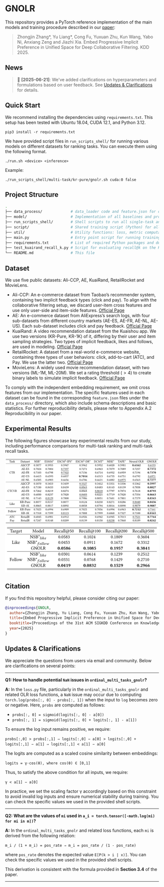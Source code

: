 # GNOLR

This repository provides a PyTorch reference implementation of the main models and training procedure described in our [paper](https://arxiv.org/abs/2505.20900v2):

> Zhongjin Zhang*, Yu Liang*, Cong Fu, Yuxuan Zhu, Kun Wang, Yabo Ni, Anxiang Zeng and Jiazhi Xia. Embed Progressive Implicit Preference in Unified Space for Deep Collaborative Filtering. KDD 2025.

## News

> 📢 **[2025-06-21]**: We've added clarifications on hyperparameters and formulations based on user feedback. See [Updates & Clarifications](#updates--clarifications) for details.

## Quick Start

We recommend installing the dependencies using `requirements.txt`. This setup has been tested with Ubuntu 18.04, CUDA 12.1, and Python 3.12.
```shell
pip3 install -r requirements.txt
```

We have provided script files in `run_scripts_shell/` for running various models on different datasets for ranking tasks. You can execute them using the following format.
```shell
./run.sh <device> <inference>
```
Example:
```shell
./run_scripts_shell/multi-task/kr-pure/gnolr.sh cuda:0 false
```

## Project Structure

```bash
.
├── data_process/             # data_loader code and feature.json for data statistics and schema
├── model/                    # Implementation of all baselines and proposed models
├── run_scripts_shell/        # Shell scripts to run all single-task and multi-task experiments
├── script/                   # Shared training script (Python) for all models
├── util/                     # Utility functions: loss, metric computation, general utils
├── main.py                   # Entry point script for running training and evaluation
├── requirements.txt          # List of required Python packages and dependencies
├── test_kuairand_recall_k.py # Script for evaluating recall@k on the KuaiRand dataset
└── README.md                 # This file
```

## Dataset

We use five public datasets: Ali-CCP, AE, KuaiRand, RetailRocket and MovieLens.

* Ali-CCP: An e-commerce dataset from Taobao’s recommender system, containing two implicit feedback types (click and pay). To align with the collaborative filtering setup, we discard user-item cross features and use only user-side and item-side features. [Official Page](https://tianchi.aliyun.com/dataset/408)
* AE: An e-commerce dataset from AliExpress’s search logs, with four sub-datasets from different country markets (AE-ES, AE-FR, AE-NL, AE-US). Each sub-dataset includes click and pay feedback. [Official Page](https://tianchi.aliyun.com/dataset/74690)
* KuaiRand: A video recommendation dataset from the Kuaishou app. We use two versions (KR-Pure, KR-1K) of it, differing by their user and item sampling strategies. Two types of implicit feedback, likes and follows, are used in modeling. [Official Page](https://kuairand.com/)
* RetailRocket: A dataset from a real-world e-commerce website, containing three types of user behaviors: click, add-to-cart (ATC), and Pay. We use the latter two. [Official Page](https://www.kaggle.com/datasets/retailrocket/ecommerce-dataset)
* MovieLens: A widely used movie recommendation dataset, with two versions (ML-1M, ML-20M). We set a rating threshold ($> 4$) to create binary labels to simulate implicit feedback. [Official Page](https://grouplens.org/datasets/movielens/)

To comply with the independent embedding requirement, we omit cross features from our implementation. The specific features used in each dataset can be found in the corresponding `feature.json` files under the `data_process/` directory, which also include schema descriptions and basic statistics. For further reproducibility details, please refer to Appendix A.2 Reproducibility in our paper.

## Experimental Results

The following figures showcase key experimental results from our study, including performance comparisons for multi-task ranking and multi-task recall tasks.

![image](./images/multi-task-ranking.png)
![image](./images/multi-task-retrieval.png)

## Citation
If you find this repository helpful, please consider citing our paper:
```bibtex
@inproceedings{GNOLR,
  author={Zhongjin Zhang, Yu Liang, Cong Fu, Yuxuan Zhu, Kun Wang, Yabo Ni, Anxiang Zeng and Jiazhi Xia.},
  title={Embed Progressive Implicit Preference in Unified Space for Deep Collaborative Filtering},
  booktitle={Proceedings of the 31st ACM SIGKDD Conference on Knowledge Discovery and Data Mining V.2},
  year={2025}
}
```

## Updates & Clarifications

We appreciate the questions from users via email and community. Below are clarifications on several points:

---

**Q1: How to handle potential `NaN` issues in `ordinal_multi_tasks_gnolr`?**

**A:** In the `loss.py` file, particularly in the `ordinal_multi_tasks_gnolr` and related OLR loss functions, a `NaN` issue may occur due to computing `torch.log(probs[:, 0] - probs[:, 1])` when the input to `log` becomes zero or negative. Here, `probs` are computed as follows:
* `probs[:, 0] = sigmoid(logits[:, 0] - a[0])`
* `probs[:, 1] = sigmoid(logits[:, 0] + logits[:, 1] - a[1])`

To ensure the log input remains positive, we require:

`probs[:,0] > probs[:,1] ⇒ logits[:,0] − a[0] > logits[:,0] + logits[:,1] − a[1] ⇒ logits[:,1] < a[1] − a[0]`

The logits are computed as a scaled cosine similarity between embeddings:

`logits = γ⋅cos(θ), where cos(θ) ∈ [0,1]`

Thus, to satisfy the above condition for all inputs, we require:

`γ < a[1] − a[0]`

In practice, we set the scaling factor γ accordingly based on this constraint to avoid invalid log inputs and ensure numerical stability during training. You can check the specific values we used in the provided shell scripts.

---

**Q2: What are the values of `mi` used in `a_i = torch.tensor([-math.log(mi) for mi in m])`?**

**A:** In the `ordinal_multi_tasks_gnolr` and related loss functions, each `mi` is derived from the following relation:

`m_i / (1 + m_i) = pos_rate ⇒ m_i = pos_rate / (1 - pos_rate)`

where `pos_rate` denotes the expected value `E[P(k > i | x)]`. You can check the specific values we used in the provided shell scripts.

This derivation is consistent with the formula provided in **Section 3.4** of the paper.

---
